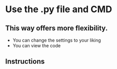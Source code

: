 # Use the .py file and CMD
## This way offers more flexibility.
- You can change the settings to your liking
- You can view the code

## Instructions
